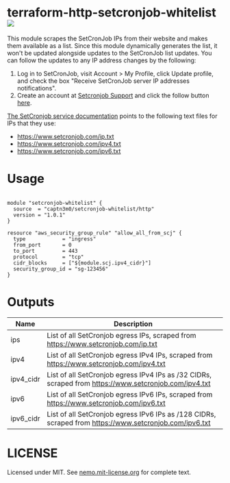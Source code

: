 # terraform-http-setcronjob-whitelist ![](https://img.shields.io/badge/license-MIT-blue.svg)

This module scrapes the SetCronJob IPs from their website and makes them available as a list. Since this module dynamically generates the list, it won't be updated alongside updates to the SetCronJob list updates. You can follow the updates to any IP address changes by the following:

1. Log in to SetCronJob, visit Account > My Profile, click Update profile, and check the box "Receive SetCronJob server IP addresses notifications".
2. Create an account at [Setcronjob Support](https://setcronjob.zendesk.com/auth/v2/login/registration) and click the follow button [here](https://support.setcronjob.com/hc/en-us/articles/219802207-SetCronJob-IP-addresses-list).

[The SetCronjob service documentation](https://support.setcronjob.com/hc/en-us/articles/219802207-SetCronJob-IP-addresses-list) points to the following text files for IPs that they use:

-   https://www.setcronjob.com/ip.txt
-   https://www.setcronjob.com/ipv4.txt
-   https://www.setcronjob.com/ipv6.txt

# Usage

```hcl

module "setcronjob-whitelist" {
  source  = "captn3m0/setcronjob-whitelist/http"
  version = "1.0.1"
}

resource "aws_security_group_rule" "allow_all_from_scj" {
  type            = "ingress"
  from_port       = 0
  to_port         = 443
  protocol        = "tcp"
  cidr_blocks     = ["${module.scj.ipv4_cidr}"]
  security_group_id = "sg-123456"
}
```

# Outputs

| Name      | Description                                                                                            |
| --------- | ------------------------------------------------------------------------------------------------------ |
| ips       | List of all SetCronjob egress IPs, scraped from https://www.setcronjob.com/ip.txt                      |
| ipv4      | List of all SetCronjob egress IPv4 IPs, scraped from https://www.setcronjob.com/ipv4.txt               |
| ipv4_cidr | List of all SetCronjob egress IPv4 IPs as /32 CIDRs, scraped from https://www.setcronjob.com/ipv4.txt  |
| ipv6      | List of all SetCronjob egress IPv6 IPs, scraped from https://www.setcronjob.com/ipv6.txt               |
| ipv6_cidr | List of all SetCronjob egress IPv6 IPs as /128 CIDRs, scraped from https://www.setcronjob.com/ipv6.txt |

# LICENSE

Licensed under MIT. See [nemo.mit-license.org](https://nemo.mit-license.org/) for complete text.

